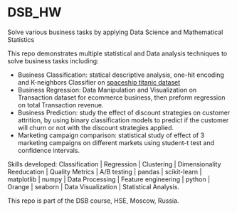 # DSB_HW
Solve various business tasks by applying Data Science and Mathematical Statistics

This repo demonstrates multiple statistical and Data analysis techniques to solve business tasks including:
- Business Classification: statical descriptive analysis, one-hit encoding and K-neighbors Classifier on [spaceship titanic dataset](https://www.kaggle.com/competitions/spaceship-titanic)
- Business Regression: Data Manipulation and Visualization on Transaction dataset for ecommerce business, then preform regression on total Transaction revenue.
- Business Prediction: study the effect of discount strategies on customer attrition, by using binary classification models to predict if the customer will churn or not with the discount strategies applied.
- Marketing campaign comparison: statistical study of effect of 3 marketing campaigns on different markets using student-t test and confidence intervals.

Skills developed: Classification | Regression | Clustering | Dimensionality Reeducation | Quality Metrics | A/B testing | pandas | scikit-learn | matplotlib | numpy | Data Processing | Feature engineering | python | Orange | seaborn | Data Visualization | Statistical Analysis.

This repo is part of the DSB course, HSE, Moscow, Russia.

